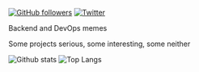 [![GitHub followers](https://img.shields.io/github/followers/Tristan971?style=social)](https://github.com/Tristan9)
[![Twitter](https://img.shields.io/twitter/follow/_tde9?style=social)](https://twitter.com/_tde9)

Backend and DevOps memes

Some projects serious, some interesting, some neither

![Github stats](https://github-readme-stats.vercel.app/api?username=Tristan971&show_icons=true&include_all_commits=true&count_private=true&line_height=28)
![Top Langs](https://github-readme-stats.vercel.app/api/top-langs/?username=Tristan971&layout=compact&langs_count=12)
